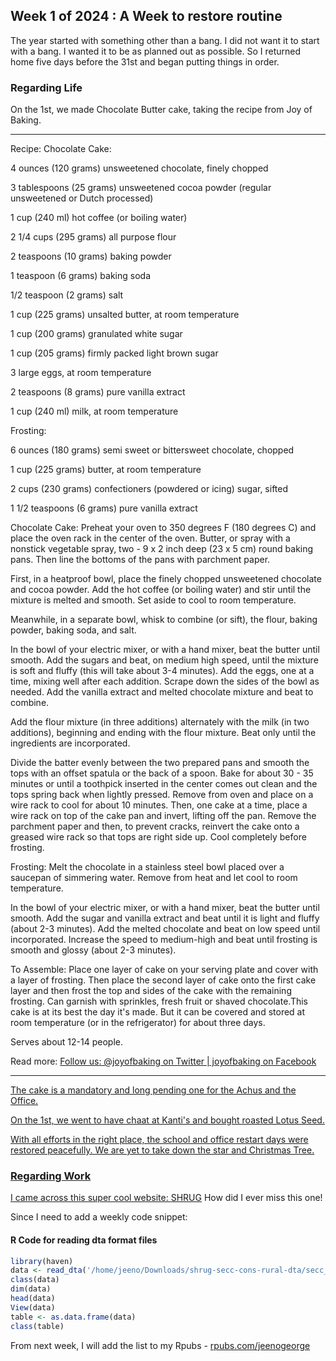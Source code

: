 ## Week 1 of 2024 : A Week to restore routine

The year started with something other than a bang. I did not want it to start with a bang. I wanted it to be as planned out as possible. So I returned home five days before the 31st and began putting things in order.

### Regarding Life

On the 1st, we made Chocolate Butter cake, taking the recipe from Joy of Baking.

---
Recipe:
Chocolate Cake:

4 ounces (120 grams) unsweetened chocolate, finely chopped

3 tablespoons (25 grams) unsweetened cocoa powder (regular unsweetened or Dutch processed)

1 cup (240 ml) hot coffee (or boiling water)

2 1/4 cups (295 grams) all purpose flour

2 teaspoons (10 grams) baking powder

1 teaspoon (6 grams) baking soda

1/2 teaspoon (2 grams) salt

1 cup (225 grams) unsalted butter, at room temperature

1 cup (200 grams) granulated white sugar

1 cup (205 grams) firmly packed light brown sugar

3 large eggs, at room temperature

2 teaspoons (8 grams) pure vanilla extract

1 cup (240 ml) milk, at room temperature

Frosting:

6 ounces (180 grams) semi sweet or bittersweet chocolate, chopped

1 cup (225 grams) butter, at room temperature

2 cups (230 grams) confectioners (powdered or icing) sugar, sifted

1 1/2 teaspoons (6 grams) pure vanilla extract

Chocolate Cake: Preheat your oven to 350 degrees F (180 degrees C) and place the oven rack in the center of the oven. Butter, or spray with a nonstick vegetable spray, two - 9 x 2 inch deep (23 x 5 cm) round baking pans. Then line the bottoms of the pans with parchment paper.

First, in a heatproof bowl, place the finely chopped unsweetened chocolate and cocoa powder. Add the hot coffee (or boiling water) and stir until the mixture is melted and smooth. Set aside to cool to room temperature.

Meanwhile, in a separate bowl, whisk to combine (or sift), the flour, baking powder, baking soda, and salt. 

In the bowl of your electric mixer, or with a hand mixer, beat the butter until smooth. Add the sugars and beat, on medium high speed, until the mixture is soft and fluffy (this will take about 3-4 minutes). Add the eggs, one at a time, mixing well after each addition. Scrape down the sides of the bowl as needed. Add the vanilla extract and melted chocolate mixture and beat to combine.

Add the flour mixture (in three additions) alternately with the milk (in two additions), beginning and ending with the flour mixture. Beat only until the ingredients are incorporated.

Divide the batter evenly between the two prepared pans and smooth the tops with an offset spatula or the back of a spoon. Bake for about 30 - 35 minutes or until a toothpick inserted in the center comes out clean and the tops spring back when lightly pressed. Remove from oven and place on a wire rack to cool for about 10 minutes. Then, one cake at a time, place a wire rack on top of the cake pan and invert, lifting off the pan. Remove the parchment paper and then, to prevent cracks, reinvert the cake onto a greased wire rack so that tops are right side up. Cool completely before frosting.

Frosting: Melt the chocolate in a stainless steel bowl placed over a saucepan of simmering water. Remove from heat and let cool to room temperature.

In the bowl of your electric mixer, or with a hand mixer, beat the butter until smooth. Add the sugar and vanilla extract and beat until it is light and fluffy (about 2-3 minutes). Add the melted chocolate and beat on low speed until incorporated. Increase the speed to medium-high and beat until frosting is smooth and glossy (about 2-3 minutes).

To Assemble: Place one layer of cake on your serving plate and cover with a layer of frosting. Then place the second layer of cake onto the first cake layer and then frost the top and sides of the cake with the remaining frosting. Can garnish with sprinkles, fresh fruit or shaved chocolate.This cake is at its best the day it's made. But it can be covered and stored at room temperature (or in the refrigerator) for about three days.

Serves about 12-14 people.

Read more: <a href = https://www.joyofbaking.com/ChocolateButterCake.html#ixzz8NwhQch4P>
Follow us: @joyofbaking on Twitter | joyofbaking on Facebook

---
The cake is a mandatory and long pending one for the Achus and the Office.

On the 1st, we went to have chaat at Kanti's and bought roasted Lotus Seed.

With all efforts in the right place, the school and office restart days were restored peacefully. We are yet to take down the star and Christmas Tree.

### Regarding Work
I came across this super cool website: [SHRUG](https://www.devdatalab.org/shrug)
How did I ever miss this one!

Since I need to add a weekly code snippet:
#### R Code for reading dta format files

```R
library(haven)
data <- read_dta('/home/jeeno/Downloads/shrug-secc-cons-rural-dta/secc_cons_rural_pc11subdist.dta')
class(data)
dim(data)
head(data)
View(data)
table <- as.data.frame(data)
class(table)
```
From next week, I will add the list to my Rpubs -  [rpubs.com/jeenogeorge](https://rpubs.com/jeenogeorge)
